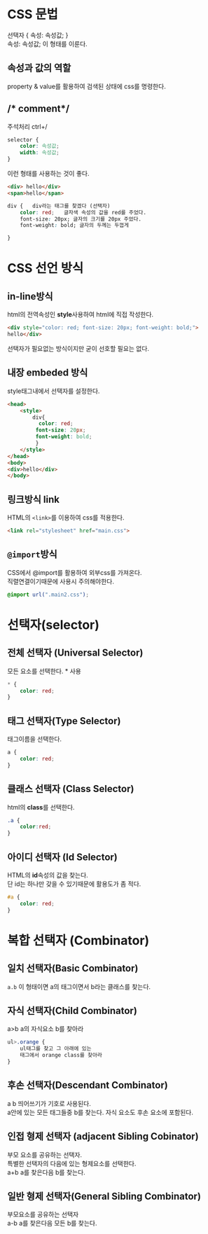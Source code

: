 # CSS 문법  
선택자 { 속성: 속성값;
}  
속성: 속성값; 이 형태를 이룬다.  

## 속성과 값의 역할  
property & value를 활용하여
검색된 상태에 css를 명령한다.

## /* comment*/  
주석처리 ctrl+/
```css
selector {
    color: 속성값;
    width: 속성값;
}
```
이런 형태를 사용하는 것이 좋다.  
```html
<div> hello</div>
<span>hello</span>
```  
```css
div {   div라는 태그를 찾겠다 (선택자)
    color: red;   글자색 속성의 값을 red를 주었다.
    font-size: 20px; 글자의 크기를 20px 주었다.
    font-weight: bold; 글자의 두께는 두껍게

}
```

# CSS 선언 방식  
## in-line방식  
html의 전역속성인 **style**사용하여 html에 직접 작성한다.  
```html
<div style="color: red; font-size: 20px; font-weight: bold;">
hello</div>
```  
선택자가 필요없는 방식이지만 굳이 선호할 필요는 없다.  
## 내장 embeded 방식  
style태그내에서 선택자를 설정한다.

```html
<head>
    <style>
        div{
          color: red;
         font-size: 20px;
         font-weight: bold;
         }
    </style>
</head>
<body>
<div>hello</div>
</body>
```

## 링크방식 link  
HTML의 ```<link>```를 이용하여 css를 적용한다.  
```html
<link rel="stylesheet" href="main.css">
```  

## ```@import```방식  
CSS에서 @import를 활용하여 외부css를 가져온다.  
직렬연결이기때문에 사용시 주의해야한다.

```css
@import url(".main2.css");
```  

# 선택자(selector)  
## 전체 선택자 (Universal Selector)  
모든 요소를 선택한다. * 사용  
```css
* {
    color: red;
}
```
## 태그 선택자(Type Selector)  
태그이름을 선택한다.  
```css
a { 
    color: red;
}
```
## 클래스 선택자 (Class Selector)
html의  **class**를 선택한다.
```css
.a {
    color:red;
}
```
## 아이디 선택자 (Id Selector)  
HTML의 **id**속성의 값을 찾는다.  
단 id는 하나만 갖을 수 있기때문에 활용도가 좀 적다.  
```css
#a {
    color: red;
}
```

# 복합 선택자 (Combinator)  

## 일치 선택자(Basic Combinator)  
```a.b``` 이 형태이면 a의 태그이면서 b라는 클래스를 찾는다.  
## 자식 선택자(Child Combinator)  
a>b  a의 자식요소 b를 찾아라  
```css
ul>.orange { 
    ul태그를 찾고 그 아래에 있는 
    태그에서 orange class를 찾아라
}
```

## 후손 선택자(Descendant Combinator)  
a b 띄어쓰기가 기호로 사용된다.  
a안에 있는 모든 태그들중 b를 찾는다.
자식 요소도 후손 요소에 포함된다.


## 인접 형제 선택자 (adjacent Sibling Cobinator)  
부모 요소를 공유하는 선택자.  
특별한 선택자의 다음에 있는 형제요소를 선택한다.  
a+b a를 찾은다음 b를 찾는다.  
## 일반 형제 선택자(General Sibling Combinator)  
부모요소를 공유하는 선택자  
a-b a를 찾은다음 모든 b를 찾는다.
